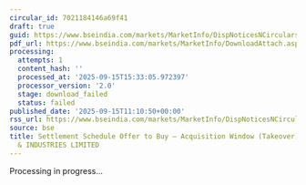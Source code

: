 ```yaml
---
circular_id: 7021184146a69f41
draft: true
guid: https://www.bseindia.com/markets/MarketInfo/DispNoticesNCirculars.aspx?Noticeid={60A22C23-0946-41B8-869F-12A7F609A1F5}&noticeno=20250915-24&dt=09/15/2025&icount=24&totcount=66&flag=0
pdf_url: https://www.bseindia.com/markets/MarketInfo/DownloadAttach.aspx?id=20250915-24&attachedId=
processing:
  attempts: 1
  content_hash: ''
  processed_at: '2025-09-15T15:33:05.972397'
  processor_version: '2.0'
  stage: download_failed
  status: failed
published_date: '2025-09-15T11:10:50+00:00'
rss_url: https://www.bseindia.com/markets/MarketInfo/DispNoticesNCirculars.aspx?Noticeid={60A22C23-0946-41B8-869F-12A7F609A1F5}&noticeno=20250915-24&dt=09/15/2025&icount=24&totcount=66&flag=0
source: bse
title: Settlement Schedule Offer to Buy – Acquisition Window (Takeover) for SOMA TEXTILES
  & INDUSTRIES LIMITED
---
```


Processing in progress...